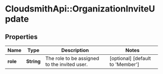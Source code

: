 # CloudsmithApi::OrganizationInviteUpdate

## Properties
Name | Type | Description | Notes
------------ | ------------- | ------------- | -------------
**role** | **String** | The role to be assigned to the invited user. | [optional] [default to &#39;Member&#39;]


